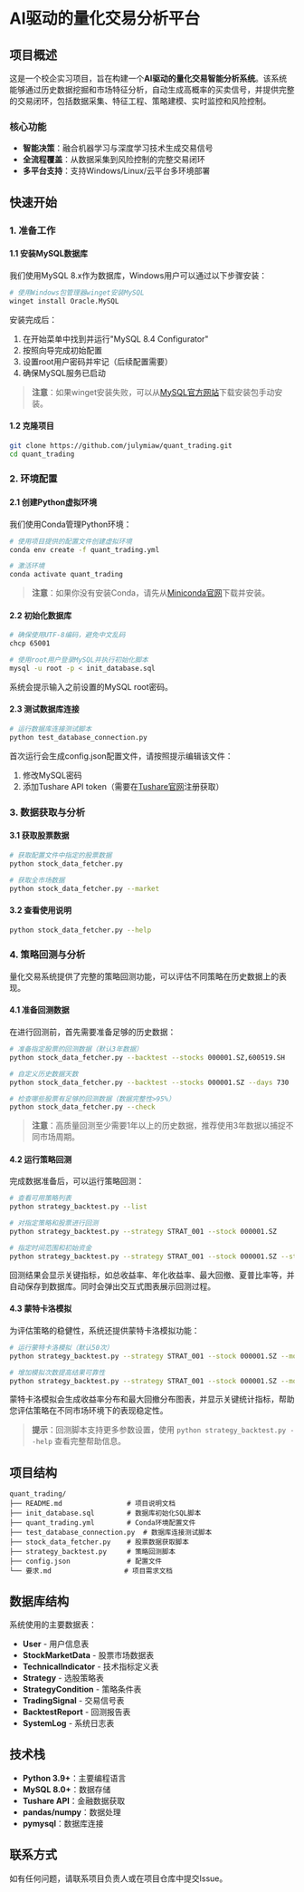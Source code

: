 # AI驱动的量化交易分析平台

## 项目概述

这是一个校企实习项目，旨在构建一个**AI驱动的量化交易智能分析系统**。该系统能够通过历史数据挖掘和市场特征分析，自动生成高概率的买卖信号，并提供完整的交易闭环，包括数据采集、特征工程、策略建模、实时监控和风险控制。

### 核心功能

- **智能决策**：融合机器学习与深度学习技术生成交易信号
- **全流程覆盖**：从数据采集到风险控制的完整交易闭环
- **多平台支持**：支持Windows/Linux/云平台多环境部署

## 快速开始

### 1. 准备工作

#### 1.1 安装MySQL数据库

我们使用MySQL 8.x作为数据库，Windows用户可以通过以下步骤安装：

```bash
# 使用Windows包管理器winget安装MySQL
winget install Oracle.MySQL
```

安装完成后：

1. 在开始菜单中找到并运行"MySQL 8.4 Configurator"
2. 按照向导完成初始配置
3. 设置root用户密码并牢记（后续配置需要）
4. 确保MySQL服务已启动

> **注意**：如果winget安装失败，可以从[MySQL官方网站](https://dev.mysql.com/downloads/mysql/)下载安装包手动安装。

#### 1.2 克隆项目

```bash
git clone https://github.com/julymiaw/quant_trading.git
cd quant_trading
```

### 2. 环境配置

#### 2.1 创建Python虚拟环境

我们使用Conda管理Python环境：

```bash
# 使用项目提供的配置文件创建虚拟环境
conda env create -f quant_trading.yml

# 激活环境
conda activate quant_trading
```

> **注意**：如果你没有安装Conda，请先从[Miniconda官网](https://docs.conda.io/en/latest/miniconda.html)下载并安装。

#### 2.2 初始化数据库

```bash
# 确保使用UTF-8编码，避免中文乱码
chcp 65001

# 使用root用户登录MySQL并执行初始化脚本
mysql -u root -p < init_database.sql
```

系统会提示输入之前设置的MySQL root密码。

#### 2.3 测试数据库连接

```bash
# 运行数据库连接测试脚本
python test_database_connection.py
```

首次运行会生成config.json配置文件，请按照提示编辑该文件：

1. 修改MySQL密码
2. 添加Tushare API token（需要在[Tushare官网](https://tushare.pro/register)注册获取）

### 3. 数据获取与分析

#### 3.1 获取股票数据

```bash
# 获取配置文件中指定的股票数据
python stock_data_fetcher.py

# 获取全市场数据
python stock_data_fetcher.py --market
```

#### 3.2 查看使用说明

```bash
python stock_data_fetcher.py --help
```

### 4. 策略回测与分析

量化交易系统提供了完整的策略回测功能，可以评估不同策略在历史数据上的表现。

#### 4.1 准备回测数据

在进行回测前，首先需要准备足够的历史数据：

```bash
# 准备指定股票的回测数据（默认3年数据）
python stock_data_fetcher.py --backtest --stocks 000001.SZ,600519.SH

# 自定义历史数据天数
python stock_data_fetcher.py --backtest --stocks 000001.SZ --days 730

# 检查哪些股票有足够的回测数据（数据完整性>95%）
python stock_data_fetcher.py --check
```

> **注意**：高质量回测至少需要1年以上的历史数据，推荐使用3年数据以捕捉不同市场周期。

#### 4.2 运行策略回测

完成数据准备后，可以运行策略回测：

```bash
# 查看可用策略列表
python strategy_backtest.py --list

# 对指定策略和股票进行回测
python strategy_backtest.py --strategy STRAT_001 --stock 000001.SZ

# 指定时间范围和初始资金
python strategy_backtest.py --strategy STRAT_001 --stock 000001.SZ --start 2023-01-01 --end 2025-01-01 --cash 200000
```

回测结果会显示关键指标，如总收益率、年化收益率、最大回撤、夏普比率等，并自动保存到数据库。同时会弹出交互式图表展示回测过程。

#### 4.3 蒙特卡洛模拟

为评估策略的稳健性，系统还提供蒙特卡洛模拟功能：

```bash
# 运行蒙特卡洛模拟（默认50次）
python strategy_backtest.py --strategy STRAT_001 --stock 000001.SZ --montecarlo

# 增加模拟次数提高结果可靠性
python strategy_backtest.py --strategy STRAT_001 --stock 000001.SZ --montecarlo --simulations 100
```

蒙特卡洛模拟会生成收益率分布和最大回撤分布图表，并显示关键统计指标，帮助您评估策略在不同市场环境下的表现稳定性。

> **提示**：回测脚本支持更多参数设置，使用 `python strategy_backtest.py --help` 查看完整帮助信息。

## 项目结构

```plaintext
quant_trading/
├── README.md                # 项目说明文档
├── init_database.sql        # 数据库初始化SQL脚本
├── quant_trading.yml        # Conda环境配置文件
├── test_database_connection.py  # 数据库连接测试脚本
├── stock_data_fetcher.py    # 股票数据获取脚本
├── strategy_backtest.py     # 策略回测脚本
├── config.json              # 配置文件
└── 要求.md                  # 项目需求文档
```

## 数据库结构

系统使用的主要数据表：

- **User** - 用户信息表
- **StockMarketData** - 股票市场数据表
- **TechnicalIndicator** - 技术指标定义表
- **Strategy** - 选股策略表
- **StrategyCondition** - 策略条件表
- **TradingSignal** - 交易信号表
- **BacktestReport** - 回测报告表
- **SystemLog** - 系统日志表

## 技术栈

- **Python 3.9+**：主要编程语言
- **MySQL 8.0+**：数据存储
- **Tushare API**：金融数据获取
- **pandas/numpy**：数据处理
- **pymysql**：数据库连接

## 联系方式

如有任何问题，请联系项目负责人或在项目仓库中提交Issue。
